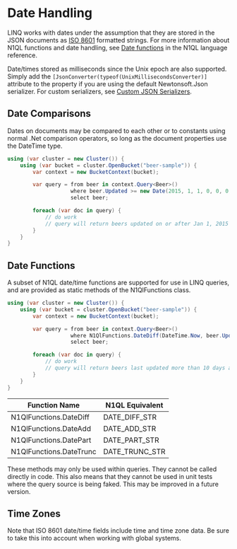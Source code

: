 # Date Handling

LINQ works with dates under the assumption that they are stored in the JSON documents as [ISO 8601](https://en.wikipedia.org/wiki/ISO_8601) formatted strings.  For more information about N1QL functions and date handling, see [Date functions](http://developer.couchbase.com/documentation/server/4.0/n1ql/n1ql-language-reference/datefun.html) in the N1QL language reference.

Date/times stored as milliseconds since the Unix epoch are also supported.  Simply add the `[JsonConverter(typeof(UnixMillisecondsConverter)]` attribute to the property if you are using the default Newtonsoft.Json serializer.  For custom serializers, see [Custom JSON Serializers](./custom-serializers.md).

## Date Comparisons

Dates on documents may be compared to each other or to constants using normal .Net comparison operators, so long as the document properties use the DateTime type.

```cs
using (var cluster = new Cluster()) {
    using (var bucket = cluster.OpenBucket("beer-sample")) {
        var context = new BucketContext(bucket);

        var query = from beer in context.Query<Beer>()
                    where beer.Updated >= new Date(2015, 1, 1, 0, 0, 0, DateTimeKind.Utc)
                    select beer;

        foreach (var doc in query) {
            // do work
            // query will return beers updated on or after Jan 1, 2015 0:00 UTC
        }
    }
}
```

## Date Functions

A subset of N1QL date/time functions are supported for use in LINQ queries, and are provided as static methods of the N1QlFunctions class.

```cs
using (var cluster = new Cluster()) {
    using (var bucket = cluster.OpenBucket("beer-sample")) {
        var context = new BucketContext(bucket);

        var query = from beer in context.Query<Beer>()
                    where N1QlFunctions.DateDiff(DateTime.Now, beer.Updated, N1QlDatePart.Day) > 10
                    select beer;

        foreach (var doc in query) {
            // do work
            // query will return beers last updated more than 10 days ago
        }
    }
}
```

| Function Name               | N1QL Equivalent |
| --------------------------- | --------------- |
| N1QlFunctions.DateDiff      | DATE_DIFF_STR   |
| N1QlFunctions.DateAdd       | DATE_ADD_STR    |
| N1QlFunctions.DatePart      | DATE_PART_STR   |
| N1QlFunctions.DateTrunc     | DATE_TRUNC_STR  |

These methods may only be used within queries.  They cannot be called directly in code.  This also means that they cannot be used in unit tests where the query source is being faked.  This may be improved in a future version.

## Time Zones

Note that ISO 8601 date/time fields include time and time zone data.  Be sure to take this into account when working with global systems.